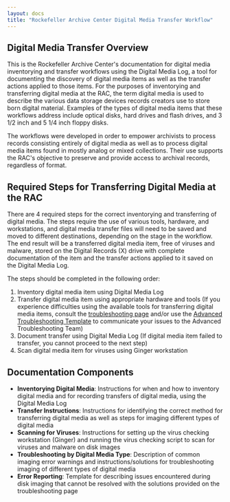 ```yaml
---
layout: docs
title: "Rockefeller Archive Center Digital Media Transfer Workflow"
---
```


## Digital Media Transfer Overview

This is the Rockefeller Archive Center's documentation for digital media inventorying and transfer workflows using the Digital Media Log, a tool for documenting the discovery of digital media items as well as the transfer actions applied to those items. For the purposes of inventorying and transferring digital media at the RAC, the term digital media is used to describe the various data storage devices records creators use to store born digital material. Examples of the types of digital media items that these workflows address include optical disks, hard drives and flash drives, and 3 1/2 inch and 5 1/4 inch floppy disks.

The workflows were developed in order to empower archivists to process records consisting entirely of digital media as well as to process digital media items found in mostly analog or mixed collections. Their use supports the RAC's objective to preserve and provide access to archival records, regardless of format.

## Required Steps for Transferring Digital Media at the RAC

There are 4 required steps for the correct inventorying and transferring of digital media. The steps require the use of various tools, hardware, and workstations, and digital media transfer files will need to be saved and moved to different destinations, depending on the stage in the workflow. The end result will be a transferred digital media item, free of viruses and malware, stored on the Digital Records (X) drive with complete documentation of the item and the transfer actions applied to it saved on the Digital Media Log.

The steps should be completed in the following order:  

1. Inventory digital media item using Digital Media Log
2. Transfer digital media item using appropriate hardware and tools (If you experience difficulties using the available tools for transferring digital media items, consult the [troubleshooting page](troubleshooting) and/or use the [Advanced Troubleshooting Template](error_reporting#advanced_troubleshooting_template) to communicate your issues to the Advanced Troubleshooting Team)
3. Document transfer using Digital Media Log (If digital media item failed to transfer, you cannot proceed to the next step)
4. Scan digital media item for viruses using Ginger workstation

## Documentation Components

- **Inventorying Digital Media**: Instructions for when and how to inventory digital media and for recording transfers of digital media, using the Digital Media Log
- **Transfer Instructions**: Instructions for identifying the correct method for transferring digital media as well as steps for imaging different types of digital media
- **Scanning for Viruses**: Instructions for setting up the virus checking workstation (Ginger) and running the virus checking script to scan for viruses and malware on disk images
- **Troubleshooting by Digital Media Type**: Description of common imaging error warnings and instructions/solutions for troubleshooting imaging of different types of digital media
- **Error Reporting**: Template for describing issues encountered during disk imaging that cannot be resolved with the solutions provided on the troubleshooting page
